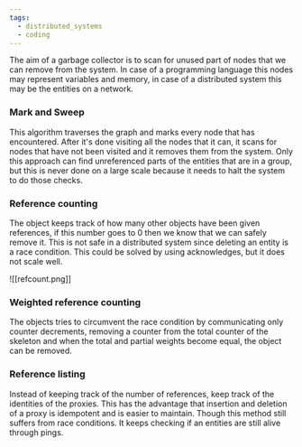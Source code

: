 ```yaml
---
tags:
  - distributed_systems
  - coding
---
```

The aim of a garbage collector is to scan for unused part of nodes that we can remove from the system. In case of a programming language this nodes may represent variables and memory, in case of a distributed system this may be the entities on a network.
### Mark and Sweep

This algorithm traverses the graph and marks every node that has encountered. After it's done visiting all the nodes that it can, it scans for nodes that have not been visited and it removes them from the system. Only this approach can find unreferenced parts of the entities that are in a group, but this is never done on a large scale because it needs to halt the system to do those checks. 
### Reference counting

The object keeps track of how many other objects have been given references, if this number goes to $0$ then we know that we can safely remove it. This is not safe in a distributed system since deleting an entity is a race condition. This could be solved by using acknowledges, but it does not scale well.

![[refcount.png]]

### Weighted reference counting

The objects tries to circumvent the race condition by communicating only counter decrements, removing a counter from the total counter of the skeleton and when the total and partial weights become equal, the object can be removed.

### Reference listing

Instead of keeping track of the number of references, keep track of the identities of the proxies. This has the advantage that insertion and deletion of a proxy is idempotent and is easier to maintain. Though this method still suffers from race conditions. It keeps checking if an entities are still alive through pings.